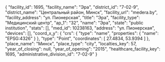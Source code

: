 {
    "facility_id": 1695,
    "facility_name": "Эра",
    "district_id": "7-02-9",
    "district_name": "Центральный район, Минск",
    "facility_url": "medera.by",
    "facility_address": "ул. Пионерская",
    "title": "Эра",
    "facility_type": "Медицинский центр",
    "ap_1": "32",
    "name": "Эра",
    "state": "public institution",
    "stats": [],
    "med_id": 10238163,
    "address": "ул. Пионерская",
    "devices": [],
    "coord_x_y": {
        "crs": {
            "type": "name",
            "properties": {
                "name": "EPSG:4326"
            }
        },
        "type": "Point",
        "coordinates": [
            27.4834,
            53.9394
        ]
    },
    "place_name": "Минск",
    "place_type": "city",
    "localties_key": 57,
    "year_of_closing": null,
    "year_of_opening": "2015",
    "healthcare_facility_key": 1695,
    "administrative_division_id": "7-02-9"
}